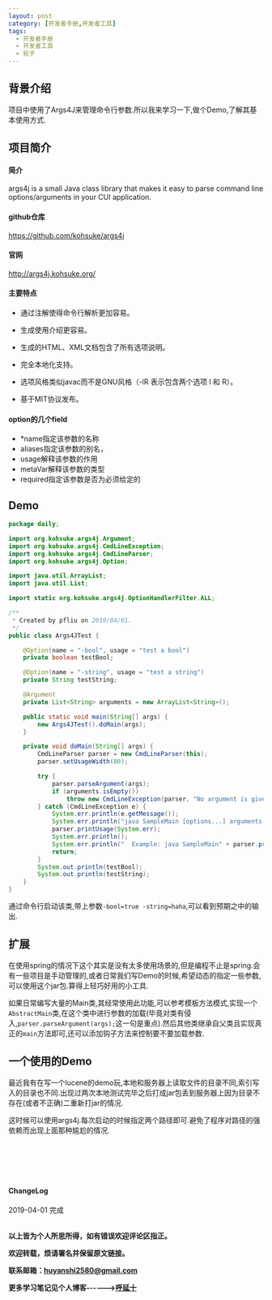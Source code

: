 ```yaml
---
layout: post
category: [开发者手册,开发者工具]
tags:
  - 开发者手册
  - 开发者工具
  - 轮子
---
```


## 背景介绍

 项目中使用了Args4J来管理命令行参数.所以我来学习一下,做个Demo,了解其基本使用方式.

## 项目简介

#### 简介

 args4j is a small Java class library that makes it easy to parse command line options/arguments in your CUI application. 

#### github仓库

 https://github.com/kohsuke/args4j

#### 官网

http://args4j.kohsuke.org/

#### 主要特点


* 通过注解使得命令行解析更加容易。

* 生成使用介绍更容易。

* 生成的HTML、XML文档包含了所有选项说明。

* 完全本地化支持。

* 选项风格类似javac而不是GNU风格（-lR 表示包含两个选项 l 和 R）。

* 基于MIT协议发布。

#### option的几个field

* *name指定该参数的名称
* aliases指定该参数的别名，
* usage解释该参数的作用
* metaVar解释该参数的类型
* required指定该参数是否为必须给定的

## Demo

```java
package daily;

import org.kohsuke.args4j.Argument;
import org.kohsuke.args4j.CmdLineException;
import org.kohsuke.args4j.CmdLineParser;
import org.kohsuke.args4j.Option;

import java.util.ArrayList;
import java.util.List;

import static org.kohsuke.args4j.OptionHandlerFilter.ALL;

/**
 * Created by pfliu on 2019/04/01.
 */
public class Args4JTest {

    @Option(name = "-bool", usage = "test a bool")
    private boolean testBool;

    @Option(name = "-string", usage = "test a string")
    private String testString;

    @Argument
    private List<String> arguments = new ArrayList<String>();

    public static void main(String[] args) {
        new Args4JTest().doMain(args);
    }

    private void doMain(String[] args) {
        CmdLineParser parser = new CmdLineParser(this);
        parser.setUsageWidth(80);

        try {
            parser.parseArgument(args);
            if (arguments.isEmpty())
                throw new CmdLineException(parser, "No argument is given");
        } catch (CmdLineException e) {
            System.err.println(e.getMessage());
            System.err.println("java SampleMain [options...] arguments...");
            parser.printUsage(System.err);
            System.err.println();
            System.err.println("  Example: java SampleMain" + parser.printExample(ALL));
            return;
        }
        System.out.println(testBool);
        System.out.println(testString);
    }
}
```

通过命令行启动该类,带上参数`-bool=true -string=haha`,可以看到预期之中的输出.

## 扩展

在使用spring的情况下这个其实是没有太多使用场景的,但是编程不止是spring.会有一些项目是手动管理的,或者日常我们写Demo的时候,希望动态的指定一些参数,可以使用这个jar包.算得上轻巧好用的小工具.

如果日常编写大量的Main类,其经常使用此功能,可以参考模板方法模式,实现一个`AbstractMain`类,在这个类中进行参数的加载(毕竟对类有侵入,`parser.parseArgument(args);`这一句是重点).然后其他类继承自父类且实现真正的`main`方法即可,还可以添加钩子方法来控制要不要加载参数.

## 一个使用的Demo

最近我有在写一个lucene的demo玩,本地和服务器上读取文件的目录不同,索引写入的目录也不同.出现过两次本地测试完毕之后打成jar包丢到服务器上因为目录不存在(或者不正确)二重新打jar的情况.

这时候可以使用args4j.每次启动的时候指定两个路径即可.避免了程序对路径的强依赖而出现上面那种尴尬的情况.


<br>
<br>
<br>
<br>
<h4>ChangeLog</h4>
2019-04-01      完成
<br>
<br>


**以上皆为个人所思所得，如有错误欢迎评论区指正。**

**欢迎转载，烦请署名并保留原文链接。**

**联系邮箱：huyanshi2580@gmail.com**

**更多学习笔记见个人博客------><a href="{{ site.baseurl }}/">呼延十</a>**
